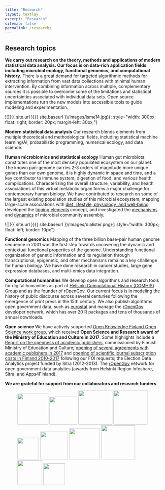 ```yaml
---
title: "Research"
layout: textlay
excerpt: "Research"
sitemap: false
permalink: /research/
---
```



Research topics
---------------

**We carry out research on the theory, methods and applications of
modern statistical data analysis. Our focus is on data-rich
application fields including microbial ecology, functional genomics,
and computational history.** There is a great demand for targeted
algorithmic methods for extracting information from vast data
collections with minimal human intervention. By combining information
across multiple, complementary sources it is possible to overcome some
of the limitations and statistical uncertainties associated with
individual data sets. Open source implementations turn the new models
into accessible tools to guide modeling and experimentation.

![]({{ site.url }}{{ site.baseurl }}/images/isme14.jpg){: style="width: 300px; float: right; border: 20px; margin-left: 30px;"}

**Modern statistical data analysis** Our research blends elements from multiple theoretical and methodological fields, including statistical machine learning/AI, probabilistic programming, numerical ecology, and data science.

**Human microbiomics and statistical ecology** Human gut microbiota constitutes one of the most densely populated ecosystem on our planet. The known pan-genome
carries 2-3 orders of magnitude more unique genes than our own genome,
it is highly dynamic in space and time, and a key contributor to
immune system, digestion of food, and various health
complications. Characterizing the overall structure, variability, and
health associations of this virtual metabolic organ forms a major
challenge for contemporary human biology. We have contributed to
research on some of the largest existing population studies of this
microbial ecosystem, mapping large-scale associations with [diet,
lifestyle, physiology, and
well-being](http://doi.org/10.1038/ncomms7342), developed the [tipping
elements](http://doi.org/10.1038/ncomms5344) concept, and investigated
the [mechanisms](http://doi.org/10.1109/JPROC.2015.2428213) and
[dynamics](http://doi.org/10.1016/j.mib.2015.04.004) of microbial
community assembly.

<!--In [Department of
Veterinary Bioscience, University of
Helsinki](http://www.vetmed.helsinki.fi/english/vetbio/index.html) and
[Laboratory of Microbiology, Wageningen
University](http://www.mib.wur.nl/UK/), we work to understand the
dynamics of the human gut ecosystem based on high-throughput microbial
profiling data {[Poster at ISMB](http://posters.f1000.com/P1886)}.-->

![]({{ site.url }}{{ site.baseurl }}/images/dialister.png){: style="width: 300px; float: left; border: 10px"}

**Functional genomics** Mapping of the three billion base-pair human
genome sequence in 2001 was the first step towards uncovering the
dynamic and contextual functional properties of the
genome. Understanding functional organization of genetic information
and its regulation through transcriptional, epigenetic, and other
mechanisms remains a key challenge for human biology. We have done
research in cancer studies, large gene expression databases, and
multi-omics data integration.  <!--In the thesis work, I developed
open source machine learning algorithms for data integration in
functional genomics.  For more details, check the [list of
publications](/work/pubs) and the [PhD
thesis](http://lib.tkk.fi/Diss/2010/isbn9789526033686).-->


**Computational humanities** We develop open algorithms and research
tools for digital humanities as part of [Helsinki Computational
History (COMHIS) Group](http://comhis.github.io) and as the founder of
[rOpenGov](https://ropengov.github.io). Our current focus is in
modeling the history of public discourse across several centuries
following the emergence of print press in the 15th century. We also publish algorithms open government data, such as [eurostat](http://ropengov.github.io/eurostat/) and manage the [rOpenGov](https://ropengov.github.io) developer network, which has over 20 R packages and tens of thousands of annual downloads.

**Open science** We have actively supported [Open Knowledge Finland
  Open Science work group](https://fi.okfn.org/wg/openscience/), which
  received **Open Science and Research award of the Ministry of
  Education and Culture in 2017**. Some highlights include a [Report on
  the openness of academic
  publishers](https://openscience.fi/-/openness-of-academic-publishers-evaluated-for-the-first-time),
  commissioned by Finnish Ministry of Education and Culture; [opening of several agreements with academic publishers in 2017](http://finelib.fi/finelib-agreements-published/) and [opening
  of scientific journal subscription costs in Finland
  2010-2017](https://fi.okfn.org/2018/08/27/finland-remains-a-leading-country-in-the-transparency-of-academic-publishing-costs)
  following our FOI requests; the Election Data Analytics project
  funded by Sitra (2012-2013). The
  [rOpenGov](http://ropengov.github.io) network for open government
  data analytics (awards from Helsinki Region Infoshare, Sitra, and
  Apps4Finland). 



<!--
**Teaching**  
See [separate page](/work/teaching)
-->

<!--**Past**  
[A brief biography of my research career](/info/bio). 
-->

<!--

**Key collaborators**

- [Jeroen Raes Lab](http://www.raeslab.org/) at VIB/KU Leuven on bioinformatics and ecosystems< biology.
- [Prof Willem de Vos](https://tuhat.helsinki.fi/portal/fi/person/wdevos) Helsinki/Wageningen; human gut microbial ecology. 
- Prof Mikko Tolonen. I am an active and founding member of [Helsinki Computational History Group](http://comhis.github.io/)
-->


**We are grateful for support from our collaborators and research funders.**

<figure class="fourth">
  <img src="{{ site.url }}{{ site.baseurl }}/images/logopic/aka.png" style="width: 100px">
  <img src="{{ site.url }}{{ site.baseurl }}/images/logopic/turun_yliopisto_logo_rgb.png" style="width: 90px">
  <img src="{{ site.url }}{{ site.baseurl }}/images/logopic/sitra.png" style="width: 110px">
  <img src="{{ site.url }}{{ site.baseurl }}/images/logopic/cost.png" style="width: 110px">
  <img src="{{ site.url }}{{ site.baseurl }}/images/logopic/kordelin.png" style="width: 70px">
  <img src="{{ site.url }}{{ site.baseurl }}/images/logopic/hri.png" style="width: 90px">
  <img src="{{ site.url }}{{ site.baseurl }}/images/logopic/apps4-logo.jpg" style="width: 100px">
  <img src="{{ site.url }}{{ site.baseurl }}/images/logopic/wici.png" style="width: 110px">
  <img src="{{ site.url }}{{ site.baseurl }}/images/logopic/dupuytren.jpg" style="width: 80px">
  <img src="{{ site.url }}{{ site.baseurl }}/images/logopic/Blueprint1.png" style="width: 70px">              
</figure>




 
